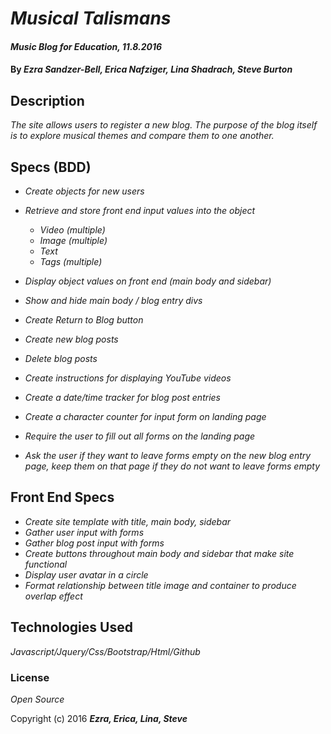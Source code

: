 # _Musical Talismans_

#### _Music Blog for Education, 11.8.2016_

#### By _**Ezra Sandzer-Bell, Erica Nafziger, Lina Shadrach, Steve Burton**_

## Description

_The site allows users to register a new blog. The purpose of the blog itself is to explore musical themes and compare them to one another._

## Specs (BDD)

* _Create objects for new users_
* _Retrieve and store front end input values into the object_
  * _Video (multiple)_
  * _Image (multiple)_
  * _Text_
  * _Tags (multiple)_

* _Display object values on front end (main body and sidebar)_
* _Show and hide main body / blog entry divs_
* _Create Return to Blog button_
* _Create new blog posts_
* _Delete blog posts_
* _Create instructions for displaying YouTube videos_
* _Create a date/time tracker for blog post entries_
* _Create a character counter for input form on landing page_
* _Require the user to fill out all forms on the landing page_
* _Ask the user if they want to leave forms empty on the new blog entry page, keep them on that page if they do not want to leave forms empty_

## Front End Specs

* _Create site template with title, main body, sidebar_
* _Gather user input with forms_
* _Gather blog post input with forms_
* _Create buttons throughout main body and sidebar that make site functional_
* _Display user avatar in a circle_
* _Format relationship between title image and container to produce overlap effect_

## Technologies Used

_Javascript/Jquery/Css/Bootstrap/Html/Github_

### License

*Open Source*

Copyright (c) 2016 **_Ezra, Erica, Lina, Steve_**
